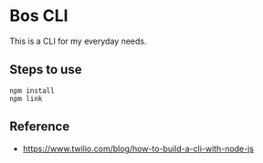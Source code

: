 # Bos CLI
This is a CLI for my everyday needs.

## Steps to use
    npm install
    npm link

## Reference
- https://www.twilio.com/blog/how-to-build-a-cli-with-node-js